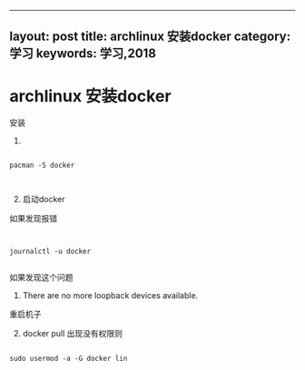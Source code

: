 
---
layout: post
title: archlinux 安装docker
category: 学习
keywords: 学习,2018
---


# archlinux 安装docker
安装

1. 

```

pacman -S docker



```

2. 启动docker

如果发现报错

```


journalctl -u docker


```

如果发现这个问题

1. There are no more loopback devices available.

重启机子

2.  docker pull 出现没有权限则

```

sudo usermod -a -G docker lin


```
